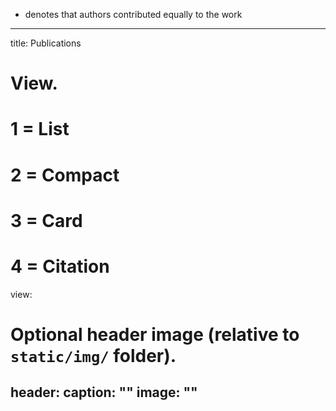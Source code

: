 * denotes that authors contributed equally to the work

---
title: Publications

# View.
#   1 = List
#   2 = Compact
#   3 = Card
#   4 = Citation
view: 

# Optional header image (relative to `static/img/` folder).
header:
  caption: ""
  image: ""
---
